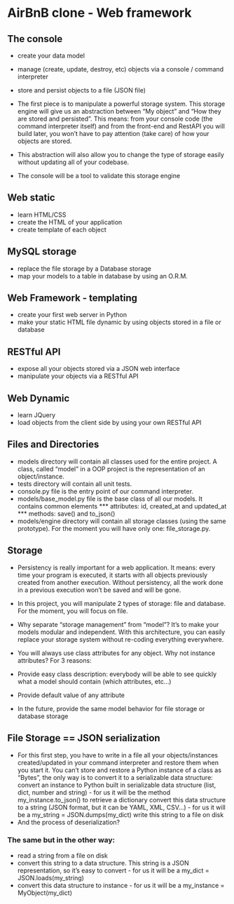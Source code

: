 # AirBnB clone - Web framework

## The console
* create your data model
* manage (create, update, destroy, etc) objects via a console / command interpreter
* store and persist objects to a file (JSON file)
* The first piece is to manipulate a powerful storage system. This storage engine will give us an abstraction between “My object” and “How they are stored and persisted”. This means: from your console code (the command interpreter itself) and from the front-end and RestAPI you will build later, you won’t have to pay attention (take care) of how your objects are stored.

* This abstraction will also allow you to change the type of storage easily without updating all of your codebase.

* The console will be a tool to validate this storage engine

## Web static
* learn HTML/CSS
* create the HTML of your application
* create template of each object

## MySQL storage
* replace the file storage by a Database storage
* map your models to a table in database by using an O.R.M.

## Web Framework - templating
* create your first web server in Python
* make your static HTML file dynamic by using objects stored in a file or database

## RESTful API
* expose all your objects stored via a JSON web interface
* manipulate your objects via a RESTful API

## Web Dynamic
* learn JQuery
* load objects from the client side by using your own RESTful API

## Files and Directories 
* models directory will contain all classes used for the entire project. A class, called “model” in a OOP project is the representation of an object/instance.
* tests directory will contain all unit tests.
* console.py file is the entry point of our command interpreter.
* models/base_model.py file is the base class of all our models. It contains common elements
*** attributes: id, created_at and updated_at
*** methods: save() and to_json()
* models/engine directory will contain all storage classes (using the same prototype). For the moment you will have only one: file_storage.py.

## Storage
* Persistency is really important for a web application. It means: every time your program is executed, it starts with all objects previously created from another execution. Without persistency, all the work done in a previous execution won’t be saved and will be gone.

* In this project, you will manipulate 2 types of storage: file and database. For the moment, you will focus on file.

* Why separate “storage management” from “model”? It’s to make your models modular and independent. With this architecture, you can easily replace your storage system without re-coding everything everywhere.

* You will always use class attributes for any object. Why not instance attributes? For 3 reasons:

* Provide easy class description: everybody will be able to see quickly what a model should contain (which attributes, etc…)
* Provide default value of any attribute
* In the future, provide the same model behavior for file storage or database storage

## File Storage == JSON serialization
* For this first step, you have to write in a file all your objects/instances created/updated in your command interpreter and restore them when you start it. You can’t store and restore a Python instance of a class as “Bytes”, the only way is to convert it to a serializable data structure: convert an instance to Python built in serializable data structure (list, dict, number and string) - for us it will be the method my_instance.to_json() to retrieve a dictionary convert this data structure to a string (JSON format, but it can be YAML, XML, CSV…) - for us it will be a my_string = JSON.dumps(my_dict) write this string to a file on disk
* And the process of deserialization?

### The same but in the other way:

* read a string from a file on disk
* convert this string to a data structure. This string is a JSON representation, so it’s easy to convert - for us it will be a my_dict = JSON.loads(my_string)
* convert this data structure to instance - for us it will be a my_instance = MyObject(my_dict)